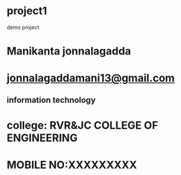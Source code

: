 # project1
demo project

# Manikanta jonnalagadda

# jonnalagaddamani13@gmail.com

## information technology

# college: RVR&JC COLLEGE OF ENGINEERING

# MOBILE NO:XXXXXXXXX
